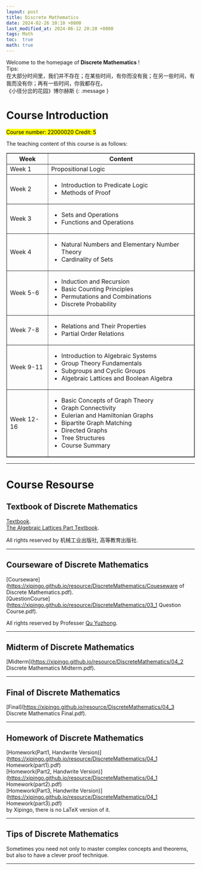 ```yaml
---
layout: post
title: Discrete Mathematics
date: 2024-02-26 10:10 +0800
last_modified_at: 2024-06-12 20:20 +0800
tags: Math
toc:  true
math: true
---
```

Welcome to the homepage of **Discrete Mathematics** !   
Tips:    
在大部分时间里，我们并不存在；在某些时间，有你而没有我；在另一些时间，有我而没有你；再有一些时间，你我都存在。   
《小径分岔的花园》博尔赫斯
{: .message }

# Course Introduction

<mark>Course number: 22000020 Credit: 5</mark>   

The teaching content of this course is as follows:   

<table border="1" width="100%">
  <tr>
    <th>Week</th>
    <th>Content</th>
  </tr>
  <tr>
    <td>Week 1</td>
    <td>Propositional Logic</td>
  </tr>
  <tr>
    <td>Week 2</td>
    <td>
      <ul>
        <li>Introduction to Predicate Logic</li>
        <li>Methods of Proof</li>
      </ul>
    </td>
  </tr>
  <tr>
    <td>Week 3</td>
    <td>
      <ul>
        <li>Sets and Operations</li>
        <li>Functions and Operations</li>
      </ul>
    </td>
  </tr>
  <tr>
    <td>Week 4</td>
    <td>
      <ul>
        <li>Natural Numbers and Elementary Number Theory</li>
        <li>Cardinality of Sets</li>
      </ul>
    </td>
  </tr>
  <tr>
    <td>Week 5-6</td>
    <td>
      <ul>
        <li>Induction and Recursion</li>
        <li>Basic Counting Principles</li>
        <li>Permutations and Combinations</li>
        <li>Discrete Probability</li>
      </ul>
    </td>
  </tr>
  <tr>
    <td>Week 7-8</td>
    <td>
      <ul>
        <li>Relations and Their Properties</li>
        <li>Partial Order Relations</li>
      </ul>
    </td>
  </tr>
  <tr>
    <td>Week 9-11</td>
    <td>
      <ul>
        <li>Introduction to Algebraic Systems</li>
        <li>Group Theory Fundamentals</li>
        <li>Subgroups and Cyclic Groups</li>
        <li>Algebraic Lattices and Boolean Algebra</li>
      </ul>
    </td>
  </tr>
  <tr>
    <td>Week 12-16</td>
    <td>
      <ul>
        <li>Basic Concepts of Graph Theory</li>
        <li>Graph Connectivity</li>
        <li>Eulerian and Hamiltonian Graphs</li>
        <li>Bipartite Graph Matching</li>
        <li>Directed Graphs</li>
        <li>Tree Structures</li>
        <li>Course Summary</li>
      </ul>
    </td>
  </tr>
</table>

-----

# Course Resourse

## Textbook of Discrete Mathematics

 [Textbook](https://book.douban.com/subject/34866266/).     
 [The Algebraic Lattices Part Textbook](https://book.douban.com/subject/26776768/).
 
All rights reserved by 机械工业出版社, 高等教育出版社.

-----

## Courseware of Discrete Mathematics

 [Courseware](https://xipingo.github.io/resource/DiscreteMathematics/Coueseware of Discrete Mathematics.pdf).     
 [QuestionCourse](https://xipingo.github.io/resource/DiscreteMathematics/03_1 Question Course.pdf).

 All rights reserved by Professer [Qu Yuzhong](https://cs.nju.edu.cn/58/0a/c2639a153610/page.htm).

-----

## Midterm of Discrete Mathematics

 [Midterm](https://xipingo.github.io/resource/DiscreteMathematics/04_2 Discrete Mathematics Midterm.pdf).

-----

## Final of Discrete Mathematics

 [Final](https://xipingo.github.io/resource/DiscreteMathematics/04_3 Discrete Mathematics Final.pdf).

-----

## Homework of Discrete Mathematics   

 [Homework(Part1, Handwrite Version)](https://xipingo.github.io/resource/DiscreteMathematics/04_1 Homework(part1).pdf)   
 [Homework(Part2, Handwrite Version)](https://xipingo.github.io/resource/DiscreteMathematics/04_1 Homework(part2).pdf)    
 [Homework(Part3, Handwrite Version)](https://xipingo.github.io/resource/DiscreteMathematics/04_1 Homework(part3).pdf)   
 by Xipingo, there is no LaTeX version of it.   

-----

## Tips of Discrete Mathematics   

Sometimes you need not only to master complex concepts and theorems, but also to have a clever proof technique.
 
-----